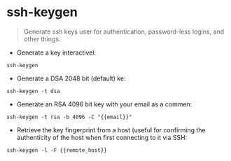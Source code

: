 # ssh-keygen

> Generate ssh keys user for authentication, password-less logins, and other things.

- Generate a key interactivel:

`ssh-keygen`

- Generate a DSA 2048 bit (default) ke:

`ssh-keygen -t dsa`

- Generate an RSA 4096 bit key with your email as a commen:

`ssh-keygen -t rsa -b 4096 -C "{{email}}"`

- Retrieve the key fingerprint from a host (useful for confirming the authenticity of the host when first connecting to it via SSH:

`ssh-keygen -l -F {{remote_host}}`
